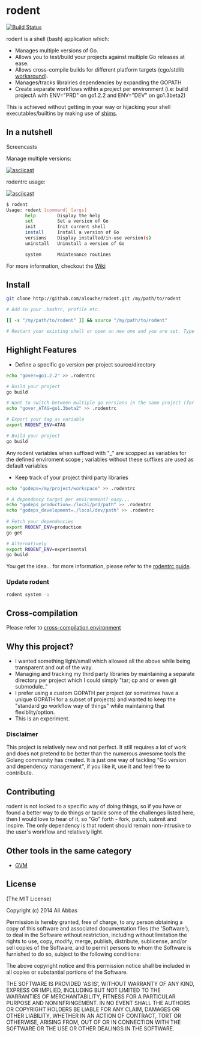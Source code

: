 # rodent
[![Build Status](https://travis-ci.org/alouche/rodent.svg?branch=master)](https://travis-ci.org/alouche/rodent)

rodent is a shell (bash) application which:

* Manages multiple versions of Go.
* Allows you to test/build your projects against multiple Go releases at ease.
* Allows cross-compile builds for different platform targets (cgo/stdlib [workaround](https://groups.google.com/d/msg/golang-nuts/2XoGUvBalcw/ErSWiTlO17kJ)).
* Manages/tracks librairies dependencies by expanding the GOPATH
* Create separate workflows within a project per environment (i.e: build projectA with ENV="PRD" on go1.2.2 and ENV="DEV" on go1.3beta2)

This is achieved without getting in your way or hijacking your shell executables/builtins by making use of [shims](http://en.wikipedia.org/wiki/Shim_%28computing%29).

## In a nutshell

Screencasts

Manage multiple versions:

[![asciicast](https://asciinema.org/a/15316.png)](https://asciinema.org/a/15316)

rodentrc usage:

[![asciicast](https://asciinema.org/a/15315.png)](https://asciinema.org/a/15315)

```bash
$ rodent
Usage: rodent [command] [args]
       help        Display the help
       set         Set a version of Go
       init        Init current shell
       install     Install a version of Go
       versions    Display installed/in-use version(s)
       uninstall   Uninstall a version of Go

       system      Maintenance routines
```

For more information, checkout the [Wiki](https://github.com/alouche/rodent/wiki)

## Install
```bash
git clone http://github.com/alouche/rodent.git /my/path/to/rodent

# Add in your .bashrc, profile etc.

[[ -s "/my/path/to/rodent" ]] && source "/my/path/to/rodent"

# Restart your existing shell or open an new one and you are set. Type "rodent".
```

## Highlight Features

* Define a specific go version per project source/directory
```bash
echo "gover=go1.2.2" >> .rodentrc

# Build your project
go build

# Want to switch between multiple go versions in the same project (for testing new builds)
echo "gover_ATAG=go1.3beta2" >> .rodentrc

# Export your tag as variable
export RODENT_ENV=ATAG

# Build your project
go build
``` 
Any rodent variables when suffixed with "\_<LABEL>" are scopped as variables for the defined enviroment scope <LABEL>; variables without these <LABEL> suffixes are used as default variables

* Keep track of your project third party libraries
```bash
echo "godeps=/my/project/workspace" >> .rodentrc

# A dependency target per environment? easy...
echo "godeps_production=./local/prd/path" >> .rodentrc
echo "godeps_development=./local/dev/path" >> .rodentrc
  
# Fetch your dependencies
export RODENT_ENV=production
go get

# Alternatively
export RODENT_ENV=experimental
go build
```

You get the idea... for more information, please refer to the [rodentrc guide](https://github.com/alouche/rodent/wiki/rodentrc-file).

### Update rodent
```bash
rodent system -u
```

## Cross-compilation
Please refer to [cross-compilation environment](https://github.com/alouche/rodent/wiki/cross-compilation-setup)

## Why this project?

* I wanted something light/small which allowed all the above while being transparent and out of the way.
* Managing and tracking my third party libraries by maintaining a separate directory per project which I could simply "tar; cp and or even git submodule.." 
* I prefer using a custom GOPATH per project (or sometimes have a unique GOPATH for a subset of projects) and wanted to keep the "standard go workflow way of things" while maintaining that flexiblity/option.
* This is an experiment.

### Disclaimer

This project is relatively new and not perfect. It still requires a lot of work and does not pretend to be better than the numerous awesome tools the Golang community has created. It is just one way of tackling "Go version and dependency management", if you like it, use it and feel free to contribute.

## Contributing

rodent is not locked to a specific way of doing things, so if you have or found a better way to do things or tackle some of the challenges listed here, then I would love to hear of it, so "Go" forth - fork, patch, submit and inspire. The only dependency is that rodent should remain non-intrusive to the user's workflow and relatively light.

## Other tools in the same category
* [GVM](https://github.com/moovweb/gvm)

## License

(The MIT License)

Copyright (c) 2014 Ali Abbas

Permission is hereby granted, free of charge, to any person obtaining
a copy of this software and associated documentation files (the
'Software'), to deal in the Software without restriction, including
without limitation the rights to use, copy, modify, merge, publish,
distribute, sublicense, and/or sell copies of the Software, and to
permit persons to whom the Software is furnished to do so, subject to
the following conditions:

The above copyright notice and this permission notice shall be
included in all copies or substantial portions of the Software.

THE SOFTWARE IS PROVIDED 'AS IS', WITHOUT WARRANTY OF ANY KIND,
EXPRESS OR IMPLIED, INCLUDING BUT NOT LIMITED TO THE WARRANTIES OF
MERCHANTABILITY, FITNESS FOR A PARTICULAR PURPOSE AND NONINFRINGEMENT.
IN NO EVENT SHALL THE AUTHORS OR COPYRIGHT HOLDERS BE LIABLE FOR ANY
CLAIM, DAMAGES OR OTHER LIABILITY, WHETHER IN AN ACTION OF CONTRACT,
TORT OR OTHERWISE, ARISING FROM, OUT OF OR IN CONNECTION WITH THE
SOFTWARE OR THE USE OR OTHER DEALINGS IN THE SOFTWARE. 
